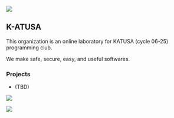![](https://capsule-render.vercel.app/api?type=waving&color=8897FF&height=100&section=header)

## K-ATUSA

This organization is an online laboratory for KATUSA (cycle 06-25) programming club.  

We make safe, secure, easy, and useful softwares.

### Projects

- (TBD)

![](https://ets-readme-counter.vercel.app/view?startdate=20250304&branch=army&lang=en)

![](https://capsule-render.vercel.app/api?type=waving&color=8897FF&height=100&section=footer)
